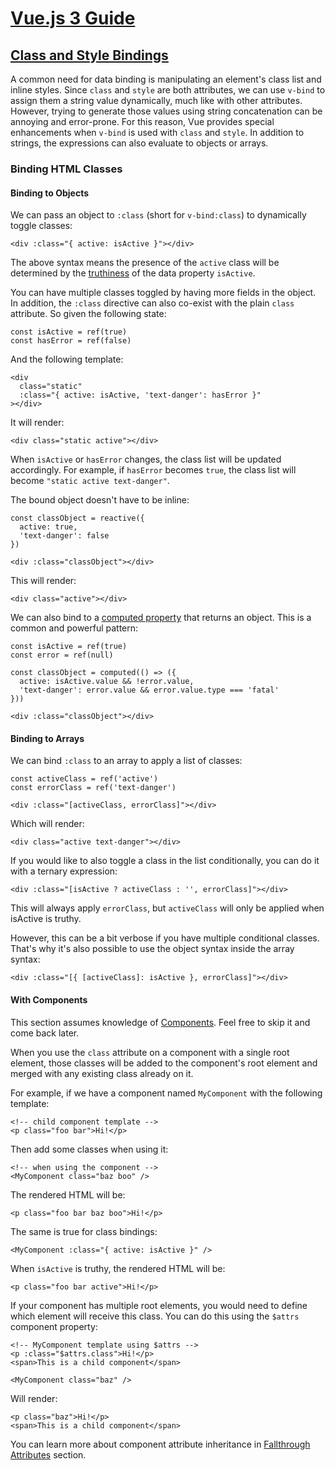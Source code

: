 # [Vue.js 3 Guide](https://vuejs.org/guide/introduction.html)

## [Class and Style Bindings](https://vuejs.org/guide/essentials/class-and-style.html)

A common need for data binding is manipulating an element's class list and inline styles. Since `class` and `style` are both attributes, we can use `v-bind` to assign them a string value dynamically, much like with other attributes. However, trying to generate those values using string concatenation can be annoying and error-prone. For this reason, Vue provides special enhancements when `v-bind` is used with `class` and `style`. In addition to strings, the expressions can also evaluate to objects or arrays.

### Binding HTML Classes

#### Binding to Objects

We can pass an object to `:class` (short for `v-bind:class`) to dynamically toggle classes:

`<div :class="{ active: isActive }"></div>`

The above syntax means the presence of the `active` class will be determined by the [truthiness](https://developer.mozilla.org/en-US/docs/Glossary/Truthy) of the data property `isActive`.

You can have multiple classes toggled by having more fields in the object. In addition, the `:class` directive can also co-exist with the plain `class` attribute. So given the following state:

```
const isActive = ref(true)
const hasError = ref(false)
```

And the following template:

```
<div
  class="static"
  :class="{ active: isActive, 'text-danger': hasError }"
></div>
```

It will render:

`<div class="static active"></div>`

When `isActive` or `hasError` changes, the class list will be updated accordingly. For example, if `hasError` becomes `true`, the class list will become `"static active text-danger"`.

The bound object doesn't have to be inline:

```
const classObject = reactive({
  active: true,
  'text-danger': false
})
```

`<div :class="classObject"></div>`

This will render:

`<div class="active"></div>`

We can also bind to a [computed property](https://vuejs.org/guide/essentials/computed.html) that returns an object. This is a common and powerful pattern:

```
const isActive = ref(true)
const error = ref(null)

const classObject = computed(() => ({
  active: isActive.value && !error.value,
  'text-danger': error.value && error.value.type === 'fatal'
}))
```

`<div :class="classObject"></div>`

#### Binding to Arrays​

We can bind `:class` to an array to apply a list of classes:

```
const activeClass = ref('active')
const errorClass = ref('text-danger')
```

`<div :class="[activeClass, errorClass]"></div>`

Which will render:

`<div class="active text-danger"></div>`

If you would like to also toggle a class in the list conditionally, you can do it with a ternary expression:

`<div :class="[isActive ? activeClass : '', errorClass]"></div>`

This will always apply `errorClass`, but `activeClass` will only be applied when isActive is truthy.

However, this can be a bit verbose if you have multiple conditional classes. That's why it's also possible to use the object syntax inside the array syntax:

`<div :class="[{ [activeClass]: isActive }, errorClass]"></div>`

#### With Components

This section assumes knowledge of [Components](https://vuejs.org/guide/essentials/component-basics.html). Feel free to skip it and come back later.

When you use the `class` attribute on a component with a single root element, those classes will be added to the component's root element and merged with any existing class already on it.

For example, if we have a component named `MyComponent` with the following template:

```
<!-- child component template -->
<p class="foo bar">Hi!</p>
```

Then add some classes when using it:

```
<!-- when using the component -->
<MyComponent class="baz boo" />
```

The rendered HTML will be:

`<p class="foo bar baz boo">Hi!</p>`

The same is true for class bindings:

`<MyComponent :class="{ active: isActive }" />`

When `isActive` is truthy, the rendered HTML will be:

`<p class="foo bar active">Hi!</p>`

If your component has multiple root elements, you would need to define which element will receive this class. You can do this using the `$attrs` component property:

```
<!-- MyComponent template using $attrs -->
<p :class="$attrs.class">Hi!</p>
<span>This is a child component</span>
```

`<MyComponent class="baz" />`

Will render:

```
<p class="baz">Hi!</p>
<span>This is a child component</span>
```

You can learn more about component attribute inheritance in [Fallthrough Attributes](https://vuejs.org/guide/components/attrs.html) section.
